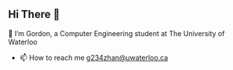 <h2>Hi There 👋</h2>

🏫 I’m Gordon, a Computer Engineering student at The University of Waterloo

- 📫 How to reach me g234zhan@uwaterloo.ca

<!---
gordonzhang1/gordonzhang1 is a ✨ special ✨ repository because its `README.md` (this file) appears on your GitHub profile.
You can click the Preview link to take a look at your changes.
--->

